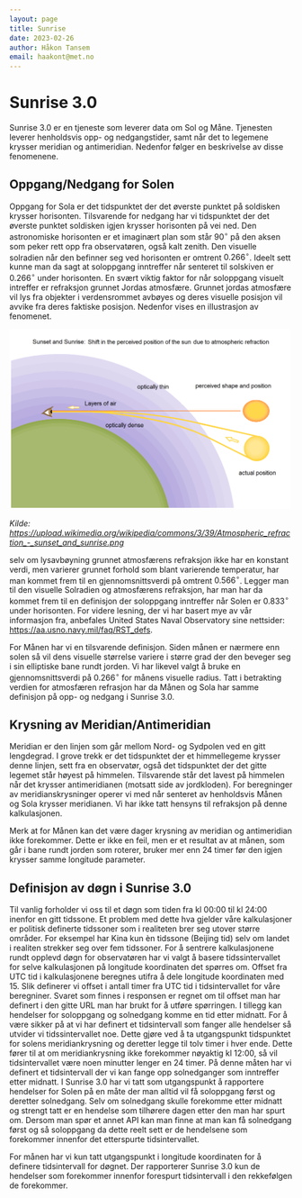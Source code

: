 ```yaml
---
layout: page
title: Sunrise
date: 2023-02-26
author: Håkon Tansem
email: haakont@met.no
---
```


# Sunrise 3.0
Sunrise 3.0 er en tjeneste som leverer data om Sol og Måne.
Tjenesten leverer henholdsvis opp- og nedgangstider, samt når det to legemene krysser meridian og antimeridian.
Nedenfor følger en beskrivelse av disse fenomenene.

## Oppgang/Nedgang for Solen
Oppgang for Sola er det tidspunktet der det øverste punktet på soldisken krysser horisonten.
Tilsvarende for nedgang har vi tidspunktet der det øverste punktet soldisken igjen krysser horisonten på vei ned. Den astronomiske horisonten er et imaginært plan som står $90^\circ$ på den aksen som peker rett opp fra observatøren, også kalt zenith.
Den visuelle solradien når den befinner seg ved horisonten er omtrent $0.266^\circ$. Ideelt sett kunne man da sagt at soloppgang inntreffer når senteret til solskiven er $0.266^\circ$ under horisonten. En svært viktig faktor for når soloppgang visuelt intreffer er refraksjon grunnet Jordas atmosfære. Grunnet jordas atmosfære vil lys fra objekter i verdensrommet avbøyes og deres visuelle posisjon vil avvike fra deres faktiske posisjon. Nedenfor vises en illustrasjon av fenomenet.

<img src="figures/atmosphere_refrac.png" alt= “” width="500" height="value" >

<em>Kilde: https://upload.wikimedia.org/wikipedia/commons/3/39/Atmospheric_refraction_-_sunset_and_sunrise.png</em>

selv om lysavbøyning grunnet atmosfærens refraksjon ikke har en konstant verdi, men varierer grunnet forhold som blant varierende temperatur, har man kommet frem til en gjennomsnittsverdi på omtrent $0.566^\circ$. Legger man til den visuelle Solradien og atmosfærens refraksjon, har man har da kommet frem til en definisjon der soloppgang inntreffer når Solen er $0.833^\circ$ under horisonten. For videre lesning, der vi har basert mye av vår informasjon fra, anbefales United States Naval Observatory sine nettsider: https://aa.usno.navy.mil/faq/RST_defs.

For Månen har vi en tilsvarende definisjon. Siden månen er nærmere enn solen så vil dens visuelle størrelse variere i større grad der den beveger seg i sin elliptiske bane rundt jorden. Vi har likevel valgt å bruke en gjennomsnittsverdi på $0.266^\circ$ for månens visuelle radius. Tatt i betrakting verdien for atmosfæren refrasjon har da Månen og Sola har samme definisjon på opp- og nedgang i Sunrise 3.0.

## Krysning av Meridian/Antimeridian
Meridian er den linjen som går mellom Nord- og Sydpolen ved en gitt lengdegrad.
I grove trekk er det tidspunktet der et himmellegeme krysser denne linjen, sett fra en observatør, også det tidspunktet der det gitte legemet står høyest på himmelen. Tilsvarende står det lavest på himmelen når det krysser antimeridianen (motsatt side av jordkloden). For beregninger av meridianskrysninger operer vi med når senteret av henholdsvis Månen og Sola krysser meridianen. Vi har ikke tatt hensyns til refraksjon på denne kalkulasjonen.

Merk at for Månen kan det være dager krysning av meridian og antimeridian ikke forekommer. Dette er ikke en feil, men er et resultat av at månen, som går i bane rundt jorden som roterer, bruker mer enn 24 timer før den igjen krysser samme longitude parameter. 

## Definisjon av døgn i Sunrise 3.0
Til vanlig forholder vi oss til et døgn som tiden fra kl 00:00 til kl 24:00 inenfor en gitt tidssone. Et problem med dette hva gjelder våre kalkulasjoner er politisk definerte tidssoner som i realiteten brer seg utover større områder. For eksempel har Kina kun èn tidssone (Beijing tid) selv om landet i realiten strekker seg over fem tidssoner. For å sentrere kalkulasjonene rundt opplevd døgn for observatøren har vi valgt å basere tidssintervallet for selve kalkulasjonen på longitude koordinaten det spørres om. Offset fra UTC tid i kalkulasjonene beregnes utifra å dele longitude koordinaten med 15. Slik definerer vi offset i antall timer fra UTC tid i tidsintervallet for våre beregniner. Svaret som finnes i responsen er regnet om til offset man har definert i den gitte URL man har brukt for å utføre spørringen. I tillegg kan hendelser for soloppgang og solnedgang komme en tid etter midnatt. For å være sikker på at vi har definert et tidsintervall som fanger alle hendelser så utvider vi tidssintervallet noe. Dette gjøre ved å ta utgangspunkt tidspunktet for solens meridiankrysning og deretter legge til tolv timer i hver ende. Dette fører til at om meridiankrysning ikke forekommer nøyaktig kl 12:00, så vil tidsintervallet være noen minutter lenger en 24 timer. På denne måten har vi definert et tidsintervall der vi kan fange opp solnedganger som inntreffer etter midnatt.
I Sunrise 3.0 har vi tatt som utgangspunkt å rapportere hendelser for Solen på en måte der man alltid vil få soloppgang først og deretter solnedgang. Selv om solnedgang skulle forekomme etter midnatt og strengt tatt er en hendelse som tilhørere dagen etter den man har spurt om. Dersom man spør et annet API kan man finne at man kan få solnedgang først og så soloppgang da dette reelt sett er de hendelsene som forekommer innenfor det etterspurte tidsintervallet.

For månen har vi kun tatt utgangspunkt i longitude koordinaten for å definere tidsintervall for døgnet. Der rapporterer Sunrise 3.0 kun de hendelser som forekommer innenfor forespurt tidsintervall i den rekkefølgen de forekommer.